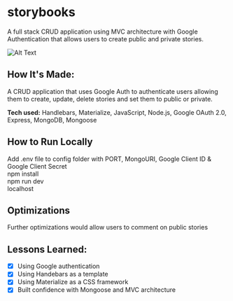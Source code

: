 # storybooks

A full stack CRUD application using MVC architecture with Google Authentication that allows users to create public and private stories.

![Alt Text](https://i.ibb.co/9T7CzPh/Screenshot-2022-11-01-at-13-54-40.png)

## How It's Made:

A CRUD application that uses Google Auth to authenticate users allowing them to create, update, delete stories and set them to public or private. 

**Tech used:** Handlebars, Materialize, JavaScript, Node.js, Google OAuth 2.0, Express, MongoDB, Mongoose

## How to Run Locally

Add .env file to config folder with PORT, MongoURI, Google Client ID & Google Client Secret<br>
npm install<br>
npm run dev<br>
localhost

## Optimizations

Further optimizations would allow users to comment on public stories


## Lessons Learned:

- [x] Using Google authentication
- [x] Using Handebars as a template
- [x] Using Materialize as a CSS framework
- [x] Built confidence with Mongoose and MVC architecture
